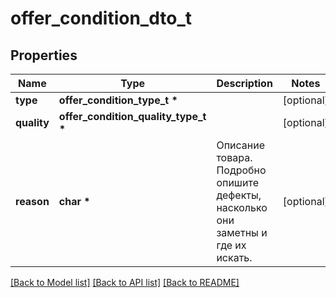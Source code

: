 # offer_condition_dto_t

## Properties
Name | Type | Description | Notes
------------ | ------------- | ------------- | -------------
**type** | **offer_condition_type_t \*** |  | [optional] 
**quality** | **offer_condition_quality_type_t \*** |  | [optional] 
**reason** | **char \*** | Описание товара. Подробно опишите дефекты, насколько они заметны и где их искать.  | [optional] 

[[Back to Model list]](../README.md#documentation-for-models) [[Back to API list]](../README.md#documentation-for-api-endpoints) [[Back to README]](../README.md)


